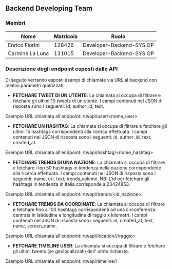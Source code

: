 ## Backend Developing Team

### Membri

| Nome | Matricola | Ruolo |
| ------ | ------ | ------ |
| Enrico Fiorini | 128426 | Developer-Backend-SYS OP |
| Carmine La Luna | 131015 | Developer-Backend-SYS OP |


### Descrizione degli endpoint esposti dalle API

Di seguito verranno esposti esempi di chiamate via URL al backend con relativi parametri querizzati:

- **FETCHARE TWEET DI UN UTENTE**: La chiamata si occupa di filtrare e fetchare gli ultimi 10 tweets di un utente.
I campi contenuti nel JSON di risposta sono i seguenti: id, author_id, text.

Esempio URL chiamata all'endpoint: /twapi/user/<nome_user>


- **FETCHARE UN HASHTAG**: La chiamata si occupa di filtrare e fetchare gli ultimi 15 hashtags corrispondenti alla ricerca effettuata.
I campi contenuti nel JSON di risposta sono i seguenti: id, author_id, text, created_at.

Esempio URL chiamata all'endpoint: /twapi/hashtag/<nome_hashtag>


- **FETCHARE TRENDS DI UNA NAZIONE**: La chiamata si occupa di filtrare e fetchare i top 50 hashtags in tendenza nella nazione corrispondente alla ricerca effettuata.
I campi contenuti nel JSON di risposta sono i seguenti: name, url, text, trends_volume. NB: L'id per fetchare gli hashtags in tendenza in Italia corrisponde a 23424853.

Esempio URL chiamata all'endpoint: /twapi/trends/<id_nazione>.


- **FETCHARE TRENDS DA COORDINATE**: La chiamata si occupa di filtrare e fetchare fino a 100 hashtags corrispondenti ad una circonferenza centrata in latidudine e longitudine di raggio x kilometri.
I campi contenuti nel JSON di risposta sono i seguenti: id, created_at, text, name, screen_name.

Esempio URL chiamata all'endpoint: /twapi/location/<latitudine>/<longitudine>/raggio>
  
- **FETCHARE TIMELINE USER**: La chiamata si occupa di filtrare e fetchare gli ultimi tweets (se geolocalizzati) dell' utnte richiesto.

Esempio URL chiamata all'endpoint: /twapi/timeline/<user>/
  
 

